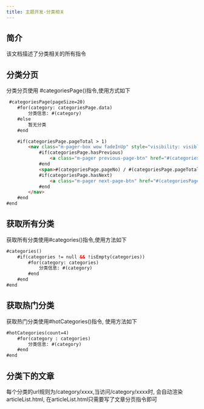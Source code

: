 ```yaml
---
title: 主题开发-分类相关
---
```

## 简介
该文档描述了分类相关的所有指令
## 分类分页
分类分页使用 #categoriesPage()指令,使用方式如下
```html
 #categoriesPage(pageSize=20)
    #for(category: categoriesPage.data)
        分类信息: #(category)
    #else
        暂无分类
    #end

    #if(categoriesPage.pageTotal > 1)
        <nav class="m-pager-box wow fadeInUp" style="visibility: visible; animation-name: fadeInUp;margin-top: 15px">
            #if(categoriesPage.hasPrevious)
                <a class="m-pager previous-page-btn" href="#(categoriesPage.previousUrl)">上一页</a>
            #end
            <span>#(categoriesPage.pageNo) / #(categoriesPage.pageTotal)</span>
            #if(categoriesPage.hasNext)
                <a class="m-pager next-page-btn" href="#(categoriesPage.nextUrl)">下一页</a>
            #end
        </nav>
    #end
#end
```

## 获取所有分类
获取所有分类使用#categories()指令,使用方法如下
```html
#categories()
    #if(categories != null && !isEmpty(categories))
        #for(category: categories)
            分类信息: #(category)
        #end
    #end
#end
```
## 获取热门分类
获取热门分类使用#hotCategories()指令, 使用方法如下
```html
#hotCategories(count=4)
    #for(category : categories)
        分类信息: #(category)
    #end
#end
```

## 分类下的文章
每个分类的url规则为/category/xxxx,当访问/category/xxxx时, 会自动渲染articleList.html, 在articleList.html只需要写了文章分页指令即可